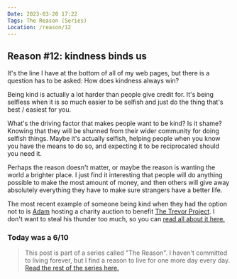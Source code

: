 ```yaml
---
Date: 2023-03-20 17:22
Tags: The Reason (Series)
Location: /reason/12
---
```


## Reason #12: kindness binds us
It's the line I have at the bottom of all of my web pages, but there is a question has to be asked: How does kindness always win?

Being kind is actually a lot harder than people give credit for. It's being selfless when it is so much easier to be selfish and just do the thing that's best / easiest for you.

What's the driving factor that makes people want to be kind? Is it shame? Knowing that they will be shunned from their wider community for doing selfish things. Maybe it's actually selfish, helping people when you know you have the means to do so, and expecting it to be reciprocated should you need it.

Perhaps the reason doesn't matter, or maybe the reason is wanting the world a brighter place. I just find it interesting that people will do anything possible to make the most amount of money, and then others will give away absolutely everything they have to make sure strangers have a better life.

The most recent example of someone being kind when they had the option not to is [Adam](https://social.lol/@adam) hosting a charity auction to benefit [The Trevor Project](https://www.thetrevorproject.org/). I don't want to steal his thunder too much, so you can [read all about it here.](https://omglol.news/2023/03/19/charity-auction-benefitting-the-trevor-project)

### Today was a 6/10

>This post is part of a series called "The Reason". I haven't committed to living forever, but I find a reason to live for one more day every day. [Read the rest of the series here.](/reason/)